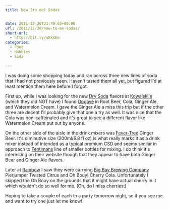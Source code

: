 ```yaml
---
title: New (to me) Sodas


date: 2011-12-30T21:49:03+00:00
url: /2011/12/30/new-to-me-sodas/
short-url:
  - http://bit.ly/uEkX6e
categories:
  - Food
  - Hobbies
  - Soda

---
```

I was doing some shopping today and ran across three new lines of soda that I had not previously seen. Haven't tasted them all yet, but figured I'd at least mention them here before I forgot.



First up, while I was looking for the new <a href="http://drysoda.com" target="_blank">Dry Soda</a> flavors at <a href="http://www.kowalskis.com" target="_blank">Kowalski's</a> (which they did NOT have) I found <a href="http://www.oogave.com" target="_blank">Oogavé</a> in Root Beer, Cola, Ginger Ale, and Watermelon Cream. I gave the Ginger Ale a miss this trip but if the other three are decent I'll probably give that one a try as well. It was nice that the Cola was non-caffeinated and it's great to see a different flavor like Watermelon Cream put out by anyone.



On the other side of the aisle in the drink mixers was <a href="http://www.fever-tree.com/" target="_blank">Fever-Tree</a> Ginger Beer. It's diminutive size (200ml/6.8 fl oz) is what really marks it as a drink mixer instead of intended as a typical premium CSD and seems similar in approach to <a href="http://www.fentimans.com/" target="_blank">Fentimans</a> line of smaller bottles for mixing. I do think it's interesting on their website though that they appear to have both Ginger Bear and Ginger Ale flavors.



Later at <a href="http://www.rainbowfoods.com/" target="_blank">Rainbow</a> I saw they were carrying <a href="http://www.bigbaybrewing.com" target="_blank">Big Bay Brewing Company</a> Pierjumper Twisted Citrus and Oh Bouy! Cherry Cola. Unfortunately I skipped the Oh Bouy on the grounds that it might have actual cherry in it which wouldn't do so well for me. (Oh, do I miss cherries:)



Hoping to take a couple of each to a party tomorrow night, so if you see me and want to try one just let me know!

